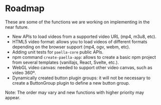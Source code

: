 # Roadmap

These are some of the functions we are working on implementing in the near future. 

- New APIs to load videos from a supported video URL (mp4, m3u8, etc).
- HTML5 video format: allows you to load videos of different formats depending on the browser support (mp4, ogv, webm, etc).
- Adding unit tests for `paella-core` public APIs.
- npm command `create-paella-app`: allows to create a basic npm project from several templates (vanillajs, React, Svelte, etc.).
- WebGL video canvas: needed to support other video canvas, such as video 360º.
- Dynamically created button plugin groups: it will not be necessary to create a ButtonGroup plugin to define a new button group.

Note: The order may vary and new functions with higher priority may appear.
